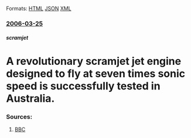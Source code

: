 
Formats: [HTML](/news/2006/03/25/a-revolutionary-scramjet-jet-engine-designed-to-fly-at-seven-times-sonic-speed-is-successfully-tested-in-australia.html)  [JSON](/news/2006/03/25/a-revolutionary-scramjet-jet-engine-designed-to-fly-at-seven-times-sonic-speed-is-successfully-tested-in-australia.json)  [XML](/news/2006/03/25/a-revolutionary-scramjet-jet-engine-designed-to-fly-at-seven-times-sonic-speed-is-successfully-tested-in-australia.xml)  

### [2006-03-25](/news/2006/03/25/index.md)

##### scramjet
#  A revolutionary scramjet jet engine designed to fly at seven times sonic speed is successfully tested in Australia. 




### Sources:

1. [BBC](http://news.bbc.co.uk/1/hi/sci/tech/4832254.stm)
